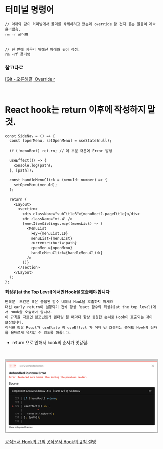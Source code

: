# 터미널 명령어

```
// 아래와 같이 터미널에서 폴더를 삭제하려고 했는데 override 할 건지 묻는 물음이 계속 올라왔음.
rm -r 폴더명


// 한 번에 지우기 위해선 아래와 같이 작성.
rm -rf 폴더명
```

### 참고자료

[[Git - 오류해결] Override r](https://seolahchloe.tistory.com/entry/Git-%EC%98%A4%EB%A5%98%ED%95%B4%EA%B2%B0-Override-r-r-r-terminal-git-%EC%82%AD%EC%A0%9C-%EC%98%A4%EB%A5%98)

<br>

# React hook는 return 이후에 작성하지 말 것.

```TSX
const SideNav = () => {
  const [openMenu, setOpenMenu] = useState(null);

  if (!menuRoot) return; // 이 부분 때문에 Error 발생

  useEffect(() => {
    console.log(path);
  }, [path]);

  const handleMenuClick = (menuId: number) => {
    setOpenMenu(menuId);
  };

  return (
    <Layout>
      <section>
        <div className="subTitle3">{menuRoot?.pageTitle}</div>
        <Hr className="mt-4" />
        {menuItemSiblings.map((menuList) => (
          <MenuList
            key={menuList.ID}
            menuList={menuList}
            currentPathUrl={path}
            openMenu={openMenu}
            handleMenuClick={handleMenuClick}
          />
        ))}
      </section>
    </Layout>
  );
};
```

**최상위(at the Top Level)에서만 Hook을 호출해야 합니다**

```
반복문, 조건문 혹은 중첩된 함수 내에서 Hook을 호출하지 마세요.
대신 early return이 실행되기 전에 항상 React 함수의 최상위(at the top level)에서 Hook을 호출해야 합니다.
이 규칙을 따르면 컴포넌트가 렌더링 될 때마다 항상 동일한 순서로 Hook이 호출되는 것이 보장됩니다.
이러한 점은 React가 useState 와 useEffect 가 여러 번 호출되는 중에도 Hook의 상태를 올바르게 유지할 수 있도록 해줍니다.
```

- return 으로 인해서 hook의 순서가 엇갈림.

<br>

![React Error](../screen/Rendered%20more%20hooks.png)

[공식문서 Hook의 규칙](https://ko.reactjs.org/docs/hooks-rules.html#gatsby-focus-wrapper)
[공식문서 Hook의 규칙 설명](https://ko.reactjs.org/docs/hooks-rules.html#explanation)
